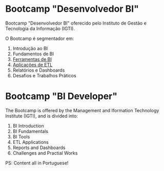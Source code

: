 # Bootcamp "Desenvolvedor BI"
Bootcamp "Desenvolvedor BI" oferecido pelo Instituto de Gestão e Tecnologia da Informação (IGTI).

O Bootcamp é segmentador em:
1. Introdução ao BI
2. Fundamentos de BI
3. [Ferramentas de BI](https://github.com/renan2scarvalho/Bootcamp_BI/tree/master/M%C3%B3dulo%202)
4. [Aplicações de ETL](https://github.com/renan2scarvalho/Bootcamp_BI/tree/master/M%C3%B3dulo%203/Desafio)
5. Relatórios e Dashboards
6. Desafios e Trabalhos Práticos

# Bootcamp "BI Developer"
The Bootcamp is offered by the Management and Iformation Technology Institute (IGTI), and is divided into:
1. BI Introduction
2. BI Fundamentals
3. BI Tools
4. ETL Applications
5. Reports and Dashboards
6. Challenges and Practial Works

PS: Content all in Portuguese!

